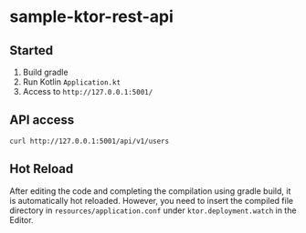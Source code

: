 # sample-ktor-rest-api

## Started
1. Build gradle
2. Run Kotlin `Application.kt`
3. Access to `http://127.0.0.1:5001/`

## API access
`curl http://127.0.0.1:5001/api/v1/users`

## Hot Reload
After editing the code and completing the compilation using gradle build, it is automatically hot reloaded. However, you need to insert the compiled file directory in `resources/application.conf` under `ktor.deployment.watch` in the Editor.
